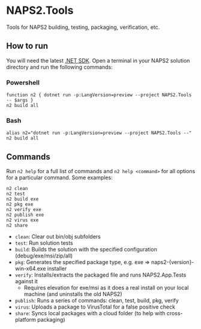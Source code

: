 # NAPS2.Tools

Tools for NAPS2 building, testing, packaging, verification, etc.

## How to run

You will need the latest [.NET SDK](https://dotnet.microsoft.com/en-us/download). Open a terminal in your NAPS2 solution directory and run the following commands:

### Powershell

```
function n2 { dotnet run -p:LangVersion=preview --project NAPS2.Tools -- $args }
n2 build all
```

### Bash

```
alias n2="dotnet run -p:LangVersion=preview --project NAPS2.Tools --"
n2 build all
```

## Commands

Run `n2 help` for a full list of commands and `n2 help <command>` for all options for a particular command. Some examples:

```
n2 clean
n2 test
n2 build exe
n2 pkg exe
n2 verify exe
n2 publish exe
n2 virus exe
n2 share
```
- `clean`: Clear out bin/obj subfolders
- `test`: Run solution tests
- `build`: Builds the solution with the specified configuration (debug/exe/msi/zip/all)
- `pkg`: Generates the specified package type, e.g. exe => naps2-{version}-win-x64.exe installer
- `verify`: Installs/extracts the packaged file and runs NAPS2.App.Tests against it
  - Requires elevation for exe/msi as it does a real install on your local machine (and uninstalls the old NAPS2)
- `publish`: Runs a series of commands: clean, test, build, pkg, verify
- `virus`: Uploads a package to VirusTotal for a false positive check 
- `share`: Syncs local packages with a cloud folder (to help with cross-platform packaging)